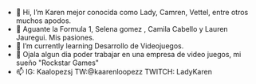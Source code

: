 - 👋 Hi, I’m  Karen  mejor conocida como Lady, Camren, Vettel, entre otros muchos apodos. 
- 👀  Aguante la Formula 1,  Selena gomez , Camila Cabello y Lauren Jauregui. Mis pasiones. 
- 🌱 I’m currently learning  Desarrollo de Videojuegos.
- 💞️ Ojala algun dia poder trabajar en una empresa de video juegos, mi sueño "Rockstar Games"
- 📫 IG: Kaalopezsj TW:@kaarenloopezz TWITCH:  LadyKaren 

<!---
camren12/camren12 is a ✨ special ✨ repository because its `README.md` (this file) appears on your GitHub profile.
You can click the Preview link to take a look at your changes.
--->

